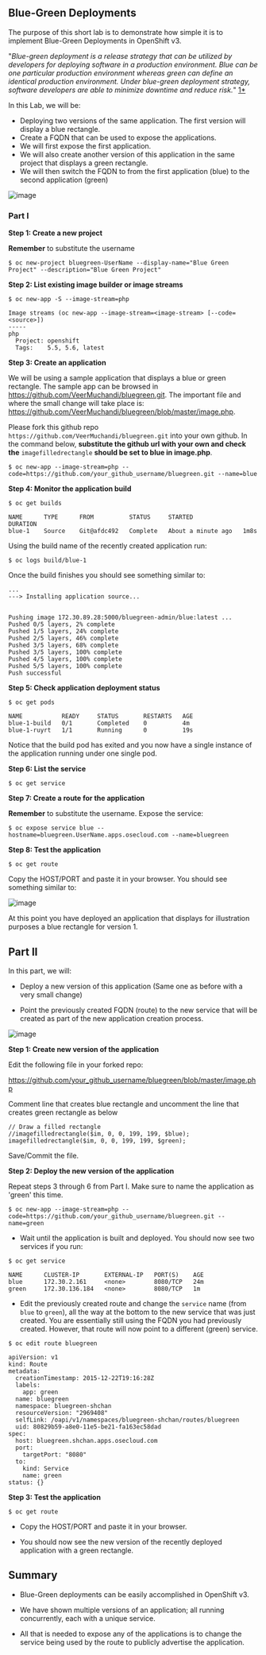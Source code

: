 ## Blue-Green Deployments

The purpose of this short lab is to demonstrate how simple it is to implement
Blue-Green Deployments in OpenShift v3.

"*Blue-green deployment is a release strategy that can be utilized by developers
for deploying software in a production environment. Blue can be one particular
production environment whereas green can define an identical production
environment. Under blue-green deployment strategy, software developers are able
to minimize downtime and reduce risk.*" [1*](https://en.wikipedia.org/wiki/User:Nuqing/Blue-green_deployment)

In this Lab, we will be:

- Deploying two versions of the same application. The first version will display a blue rectangle.
- Create a FQDN that can be used to expose the applications.
- We will first expose the first application.
- We will also create another version of this application in the same project that displays a green rectangle.
- We will then switch the FQDN to from the first application (blue) to the second application (green)

![image](images/blue_green_deployment.png)

### Part I

**Step 1: Create a new project**

**Remember** to substitute the username

```
$ oc new-project bluegreen-UserName --display-name="Blue Green Project" --description="Blue Green Project"
```

**Step 2: List existing image builder or image streams**

```
$ oc new-app -S --image-stream=php

Image streams (oc new-app --image-stream=<image-stream> [--code=<source>])
-----
php
  Project: openshift
  Tags:    5.5, 5.6, latest
```

**Step 3: Create an application**

We will be using a sample application that displays a blue or green rectangle.
The sample app can be browsed in https://github.com/VeerMuchandi/bluegreen.git.
The important file and where the small change will take place is:
https://github.com/VeerMuchandi/bluegreen/blob/master/image.php.

Please fork this github repo `https://github.com/VeerMuchandi/bluegreen.git` into your own github. In the command below, **substitute the github url with your own and check the** `imagefilledrectangle` **should be set to blue in image.php**.

```
$ oc new-app --image-stream=php --code=https://github.com/your_github_username/bluegreen.git --name=blue
```

**Step 4: Monitor the application build**

```
$ oc get builds

NAME      TYPE      FROM          STATUS     STARTED              DURATION
blue-1    Source    Git@afdc492   Complete   About a minute ago   1m8s
```

Using the build name of the recently created application run:

```
$ oc logs build/blue-1
```

Once the build finishes you should see something similar to:

```
...
---> Installing application source...


Pushing image 172.30.89.28:5000/bluegreen-admin/blue:latest ...
Pushed 0/5 layers, 2% complete
Pushed 1/5 layers, 24% complete
Pushed 2/5 layers, 46% complete
Pushed 3/5 layers, 68% complete
Pushed 3/5 layers, 100% complete
Pushed 4/5 layers, 100% complete
Pushed 5/5 layers, 100% complete
Push successful

```

**Step 5: Check application deployment status**

```
$ oc get pods

NAME           READY     STATUS       RESTARTS   AGE
blue-1-build   0/1       Completed    0          4m
blue-1-ruyrt   1/1       Running      0          19s
```

Notice that the build pod has exited and you now have a single instance of the
application running under one single pod.

**Step 6: List the service**

```
$ oc get service
```

**Step 7: Create a route for the application**

**Remember** to substitute the username. Expose the service:

```
$ oc expose service blue --hostname=bluegreen.UserName.apps.osecloud.com --name=bluegreen
```

**Step 8: Test the application**

```
$ oc get route
```

Copy the HOST/PORT and paste it in your browser. You should see something similar
to:

![image](images/blue_deployment.jpeg)

At this point you have deployed an application that displays for illustration
purposes a blue rectangle for version 1.

## Part II

In this part, we will:

- Deploy a new version of this application (Same one as before with a very small change)

- Point the previously created FQDN (route) to the new service that will be created
as part of the new application creation process.


![image](images/blue_green_active_green.png)

**Step 1: Create new version of the application**

Edit the following file in your forked repo:

https://github.com/your_github_username/bluegreen/blob/master/image.php

Comment line that creates blue rectangle and uncomment the line that creates green rectangle as below

````
// Draw a filled rectangle
//imagefilledrectangle($im, 0, 0, 199, 199, $blue);
imagefilledrectangle($im, 0, 0, 199, 199, $green);

````

Save/Commit the file.

**Step 2: Deploy the new version of the application**

Repeat steps 3 through 6 from Part I. Make sure to name the application as 'green'
this time.

````
$ oc new-app --image-stream=php --code=https://github.com/your_github_username/bluegreen.git --name=green
````

- Wait until the application is built and deployed. You should now see two services if you run:

```
$ oc get service

NAME      CLUSTER-IP       EXTERNAL-IP   PORT(S)    AGE
blue      172.30.2.161     <none>        8080/TCP   24m
green     172.30.136.184   <none>        8080/TCP   1m
```

- Edit the previously created route and change the `service` name (from `blue` to `green`), all the way at the bottom to the new service that was just created. You are essentially still using the FQDN you had previously created. However, that route will now point to a different (green) service.

```
$ oc edit route bluegreen

apiVersion: v1
kind: Route
metadata:
  creationTimestamp: 2015-12-22T19:16:28Z
  labels:
    app: green
  name: bluegreen
  namespace: bluegreen-shchan
  resourceVersion: "2969408"
  selfLink: /oapi/v1/namespaces/bluegreen-shchan/routes/bluegreen
  uid: 80829b59-a8e0-11e5-be21-fa163ec58dad
spec:
  host: bluegreen.shchan.apps.osecloud.com
  port:
    targetPort: "8080"
  to:
    kind: Service
    name: green
status: {}
```

**Step 3: Test the application**

```
$ oc get route
```

- Copy the HOST/PORT and paste it in your browser.

- You should now see the new version of the recently deployed application with a green rectangle.

## Summary

- Blue-Green deployments can be easily accomplished in OpenShift v3.

- We have shown multiple versions of an application; all running concurrently,
each with a unique service.

- All that is needed to expose any of the applications is to change the service
being used by the route to publicly advertise the application.
